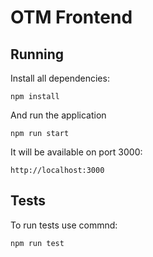 
# OTM Frontend

## Running

Install all dependencies:
 
```   
npm install
```

And run the application

```
npm run start
```
    
It will be available on port 3000:
    
```    
http://localhost:3000
```

## Tests

To run tests use commnd:

```
npm run test
```

